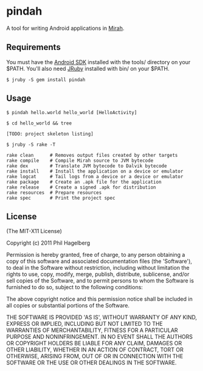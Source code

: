 # pindah

A tool for writing Android applications in [Mirah](http://mirah.org).

## Requirements

You must have the [Android SDK](http://d.android.com/sdk/) installed
with the tools/ directory on your $PATH. You'll also need
[JRuby](http://jruby.org) installed with bin/ on your $PATH.

    $ jruby -S gem install pindah

## Usage

    $ pindah hello.world hello_world [HelloActivity]

    $ cd hello_world && tree

    [TODO: project skeleton listing]

    $ jruby -S rake -T
    
    rake clean      # Removes output files created by other targets
    rake compile    # Compile Mirah source to JVM bytecode
    rake dex        # Translate JVM bytecode to Dalvik bytecode
    rake install    # Install the application on a device or emulator
    rake logcat     # Tail logs from a device or a device or emulator
    rake package    # Create an .apk file for the application
    rake release    # Create a signed .apk for distribution
    rake resources  # Prepare resources
    rake spec       # Print the project spec

## License

(The MIT-X11 License)

Copyright (c) 2011 Phil Hagelberg

Permission is hereby granted, free of charge, to any person obtaining
a copy of this software and associated documentation files (the
'Software'), to deal in the Software without restriction, including
without limitation the rights to use, copy, modify, merge, publish,
distribute, sublicense, and/or sell copies of the Software, and to
permit persons to whom the Software is furnished to do so, subject to
the following conditions:

The above copyright notice and this permission notice shall be
included in all copies or substantial portions of the Software.

THE SOFTWARE IS PROVIDED 'AS IS', WITHOUT WARRANTY OF ANY KIND,
EXPRESS OR IMPLIED, INCLUDING BUT NOT LIMITED TO THE WARRANTIES OF
MERCHANTABILITY, FITNESS FOR A PARTICULAR PURPOSE AND NONINFRINGEMENT.
IN NO EVENT SHALL THE AUTHORS OR COPYRIGHT HOLDERS BE LIABLE FOR ANY
CLAIM, DAMAGES OR OTHER LIABILITY, WHETHER IN AN ACTION OF CONTRACT,
TORT OR OTHERWISE, ARISING FROM, OUT OF OR IN CONNECTION WITH THE
SOFTWARE OR THE USE OR OTHER DEALINGS IN THE SOFTWARE.
